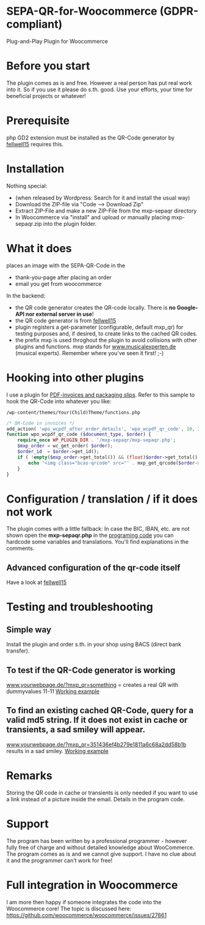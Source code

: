 # SEPA-QR-for-Woocommerce (GDPR-compliant)
Plug-and-Play Plugin for Woocommerce
# Before you start
The plugin comes as is and free. However a real person has put real work into it. So if you use it please do s.th. good. Use your efforts, your time for beneficial projects or whatever!
# Prerequisite
php GD2 extension must be installed as the QR-Code generator by [fellwell15](https://github.com/fellwell5/bezahlcode/) requires this.
# Installation
Nothing special:
* (when released by Wordpress: Search for it and install the usual way)
* Download the ZIP-file via "Code --> Download Zip"
* Extract ZIP-File and make a new ZIP-File from the mxp-sepaqr directory
* In Woocommerce via "install" and upload or manually placing mxp-sepaqr.zip into the plugin folder.
# What it does
places an image with the SEPA-QR-Code in the
* thank-you-page after placing an order
* email you get from woocommerce

In the backend:
* the QR code generator creates the QR-code locally. There is **no Google-API nor external server in use**!
* the QR code generator is from [fellwell15](https://github.com/fellwell5/bezahlcode/)
* plugin registers a get-parameter (configurable, default mxp_qr) for testing purposes and, if desired, to create links to the cached QR codes.
* the prefix mxp is used throghout the plugin to avoid collisions with other plugins and functions. mxp stands for www.musicalexperten.de (musical experts). Remember where you've seen it first! ;-)


# Hooking into other plugins
I use a plugin for [PDF-invoices and packaging slips](https://docs.wpovernight.com/home/woocommerce-pdf-invoices-packing-slips/pdf-template-action-hooks/).  Refer to this sample to hook the QR-Code into whatever you like:

```
/wp-content/themes/Your(Child)Theme/functions.php
```

```php
/* QR-Code in invoices */
add_action( 'wpo_wcpdf_after_order_details', 'wpo_wcpdf_qr_code', 10, 2 );
function wpo_wcpdf_qr_code ($document_type, $order) {
	require_once WP_PLUGIN_DIR . '/mxp-sepaqr/mxp-sepaqr.php';
    $mxp_order = wc_get_order( $order);
	$order_id  = $order->get_id();
 	if ( !empty($mxp_order->get_total()) && (float)$order->get_total() > 0 ) {
		echo '<img class="bcas-qrcode" src="' . mxp_get_qrcode($order->get_total(), $order_id) . '" alt="qr-code"></p>';
	} 
}
```

# Configuration / translation / if it does not work
The plugin comes with a little fallback: In case the BIC, IBAN, etc. are not shown open the **mxp-sepaqr.php** in the [programing code](https://github.com/Coernel82/SEPA-QR-for-Woocommerce/blob/afbacf58264c7afccd6b7f29e3f3105cb0e95b3b/mxp-sepaqr/mxp-sepaqr.php#L45-L50) you can hardcode some variables and translations. You'll find explanations in the comments.
## Advanced configuration of the qr-code itself
Have a look at [fellwell15](https://github.com/fellwell5/bezahlcode/)

# Testing and troubleshooting
## Simple way
Install the plugin and order s.th. in your shop using BACS (direct bank transfer).
## To test if the QR-Code generator is working
www.yourwebpage.de/?mxp_qr=something  = creates a real QR with dummyvalues 11-11
[Working example](https://www.musicalexperten.de/?mxp_qr=something)
## To find an existing cached QR-Code, query for a valid md5 string. If it does not exist in cache or transients, a sad smiley will appear.
www.yourwebpage.de/?mxp_qr=351436ef4b279e1811a6c68a2dd58b1b 
results in a sad smiley. [Working example](https://www.musicalexperten.de/?mxp_qr=351436ef4b279e1811a6c68a2dd58b1b)

# Remarks
Storing the QR code in cache or transients is only needed if you want to use a link instead of a picture inside the email. Details in the program code.

# Support
The program has been written by a professional programmer - however fully free of charge and without detailed knowledge about WooCommerce. The program comes as is and we cannot give support. I have no clue about it and the programmer can't work for free!

# Full integration in Woocommerce
I am more then happy if someone integrates the code into the Woocommerce core! The topic is discussed here: https://github.com/woocommerce/woocommerce/issues/27661
